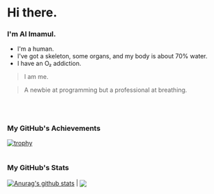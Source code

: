# Hi there.
### I'm Al Imamul.

- I'm a human.
- I've got a skeleton, some organs, and my body is about 70% water.
- I have an O₂ addiction.

> I am me.
  
> A newbie at programming but a professional at breathing.

<p><br/></p>

#

### My GitHub's Achievements

[![trophy](https://github-profile-trophy.vercel.app/?username=OxygenAddicted&theme=dracula&no-frame=true)](https://github.com/ryo-ma/github-profile-trophy)  

#

### My GitHub's Stats

<a href="https://github.com/anuraghazra/github-readme-stats"><img align="center" src="https://github-readme-stats.vercel.app/api?username=OxygenAddicted&show_icons=true&include_all_commits=true&theme=dracula&hide_border=true" alt="Anurag's github stats" /></a> | <a href="https://github.com/anuraghazra/github-readme-stats"><img align="center" src="https://github-readme-stats.vercel.app/api/top-langs/?username=OxygenAddicted&layout=compact&theme=dracula&hide_border=true" /></a>
